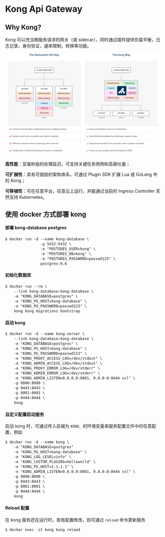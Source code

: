 # Kong Api Gateway

## Why Kong?

Kong 可以充当微服务请求的网关（或 sidecar），同时通过插件提供负载平衡，日志记录，身份验证，速率限制，转换等功能。

![](../.gitbook/assets/image.png)

**高性能**：亚毫秒级的处理延迟，可支持关键任务用例和高吞吐量；

**可扩展性**：具有可插拔的架构体系，可通过 Plugin SDK 扩展 Lua 或 GoLang 中的 Kong；

**可移植性**：可在任意平台，任意云上运行，并能通过当前的 Ingress Controller 天然支持 Kubernetes。



## 使用 docker 方式部署 kong

#### 部署 kong-database postgres

```text
$ docker run -d --name kong-database \
                -p 5432:5432 \
                -e "POSTGRES_USER=kong" \
                -e "POSTGRES_DB=kong" \
                -e "POSTGRES_PASSWORD=passwd123" \
                postgres:9.6
```

#### 初始化数据库

```text
$ docker run --rm \
    --link kong-database:kong-database \
    -e "KONG_DATABASE=postgres" \
    -e "KONG_PG_HOST=kong-database" \
    -e "KONG_PG_PASSWORD=passwd123" \
    kong kong migrations bootstrap
```

#### 启动 kong

```text
$ docker run -d --name kong-server \
    --link kong-database:kong-database \
    -e "KONG_DATABASE=postgres" \
    -e "KONG_PG_HOST=kong-database" \
    -e "KONG_PG_PASSWORD=passwd123" \
    -e "KONG_PROXY_ACCESS_LOG=/dev/stdout" \
    -e "KONG_ADMIN_ACCESS_LOG=/dev/stdout" \
    -e "KONG_PROXY_ERROR_LOG=/dev/stderr" \
    -e "KONG_ADMIN_ERROR_LOG=/dev/stderr" \
    -e "KONG_ADMIN_LISTEN=0.0.0.0:8001, 0.0.0.0:8444 ssl" \
    -p 8000:8000 \
    -p 8443:8443 \
    -p 8001:8001 \
    -p 8444:8444 \
    kong
```

#### 自定义配置启动服务

启动 kong 时，可通过传入前缀为 `KONG_` 的环境变量来服务配置文件中的任意配置，例如

```text
$ docker run -d --name kong \
    -e "KONG_DATABASE=postgres"
    -e "KONG_PG_HOST=kong-database" \
    -e "KONG_LOG_LEVEL=info" \
    -e "KONG_CUSTOM_PLUGINS=helloworld" \
    -e "KONG_PG_HOST=1.1.1.1" \
    -e "KONG_ADMIN_LISTEN=0.0.0.0:8001, 0.0.0.0:8444 ssl" \
    -p 8000:8000 \
    -p 8443:8443 \
    -p 8001:8001 \
    -p 8444:8444 \
    kong
```

#### Reload 配置

在 kong 服务还在运行时，若有配置修改，则可通过 `reload` 命令更新服务

```text
$ docker exec -it kong kong reload
```















